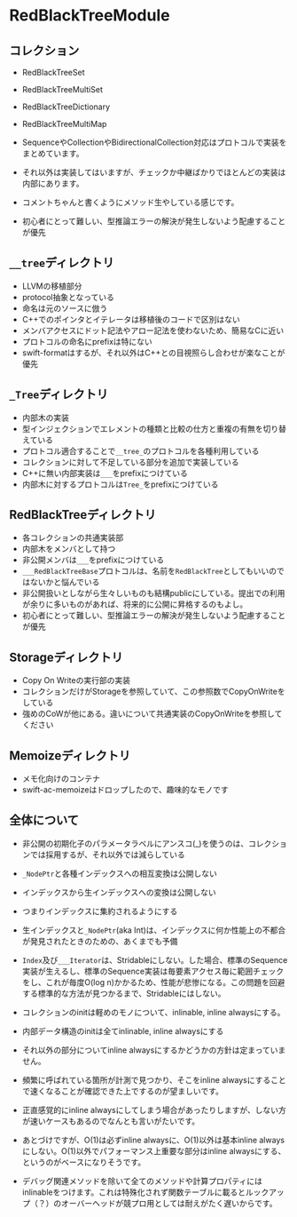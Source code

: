 # RedBlackTreeModule

## コレクション

- RedBlackTreeSet
- RedBlackTreeMultiSet
- RedBlackTreeDictionary
- RedBlackTreeMultiMap

- SequenceやCollectionやBidirectionalCollection対応はプロトコルで実装をまとめています。
- それ以外は実装してはいますが、チェックか中継ばかりでほとんどの実装は内部にあります。
- コメントちゃんと書くようにメソッド生やしている感じです。
- 初心者にとって難しい、型推論エラーの解決が発生しないよう配慮することが優先

## `__tree`ディレクトリ

- LLVMの移植部分
- protocol抽象となっている
- 命名は元のソースに倣う
- C++でのポインタとイテレータは移植後のコードで区別はない
- メンバアクセスにドット記法やアロー記法を使わないため、簡易なCに近い
- プロトコルの命名にprefixは特にない
- swift-formatはするが、それ以外はC++との目視照らし合わせが楽なことが優先

## `_Tree`ディレクトリ

- 内部木の実装
- 型インジェクションでエレメントの種類と比較の仕方と重複の有無を切り替えている
- プロトコル適合することで`__tree_`のプロトコルを各種利用している
- コレクションに対して不足している部分を追加で実装している
- C++に無い内部実装は`___`をprefixにつけている
- 内部木に対するプロトコルは`Tree_`をprefixにつけている

## RedBlackTreeディレクトリ

- 各コレクションの共通実装部
- 内部木をメンバとして持つ
- 非公開メンバは`___`をprefixにつけている
- `___RedBlackTreeBase`プロトコルは、名前を`RedBlackTree`としてもいいのではないかと悩んでいる
- 非公開扱いとしながら生々しいものも結構publicにしている。提出での利用が余りに多いものがあれば、将来的に公開に昇格するのもよし。
- 初心者にとって難しい、型推論エラーの解決が発生しないよう配慮することが優先

## Storageディレクトリ

- Copy On Writeの実行部の実装
- コレクションだけがStorageを参照していて、この参照数でCopyOnWriteをしている
- 強めのCoWが他にある。違いについて共通実装のCopyOnWriteを参照してください

## Memoizeディレクトリ

- メモ化向けのコンテナ
- swift-ac-memoizeはドロップしたので、趣味的なモノです

## 全体について

- 非公開の初期化子のパラメータラベルにアンスコ(_)を使うのは、コレクションでは採用するが、それ以外では減らしている
- `_NodePtr`と各種インデックスへの相互変換は公開しない
- インデックスから生インデックスへの変換は公開しない
- つまりインデックスに集約されるようにする
- 生インデックスと`_NodePtr`(aka Int)は、インデックスに何か性能上の不都合が発見されたときのための、あくまでも予備

- `Index`及び`___Iterator`は、Stridableにしない。した場合、標準のSequence実装が生えるし、標準のSequence実装は毎要素アクセス毎に範囲チェックをし、これが毎度O(log n)かかるため、性能が悲惨になる。この問題を回避する標準的な方法が見つかるまで、Stridableにはしない。

- コレクションのinitは軽めのモノについて、inlinable, inline alwaysにする。
- 内部データ構造のinitは全てinlinable, inline alwaysにする

- それ以外の部分についてinline alwaysにするかどうかの方針は定まっていません。
- 頻繁に呼ばれている箇所が計測で見つかり、そこをinline alwaysにすることで速くなることが確認できた上でするのが望ましいです。
- 正直感覚的にinline alwaysにしてしまう場合があったりしますが、しない方が速いケースもあるのでなんとも言いがたいです。
- あとづけですが、O(1)は必ずinline alwaysに、O(1)以外は基本inline alwaysにしない。O(1)以外でパフォーマンス上重要な部分はinline alwaysにする、というのがベースになりそうです。

- デバッグ関連メソッドを除いて全てのメソッドや計算プロパティにはinlinableをつけます。これは特殊化されず関数テーブルに載るとルックアップ（？）のオーバーヘッドが競プロ用としては耐えがたく遅いからです。
